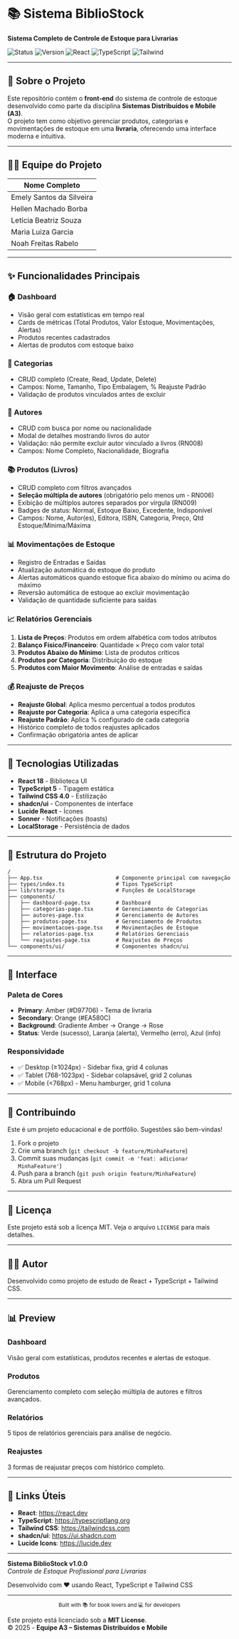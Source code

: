 # 📚 Sistema BiblioStock

**Sistema Completo de Controle de Estoque para Livrarias**

![Status](https://img.shields.io/badge/status-completo-success)
![Version](https://img.shields.io/badge/version-1.0.0-blue)
![React](https://img.shields.io/badge/react-18-blue)
![TypeScript](https://img.shields.io/badge/typescript-5-blue)
![Tailwind](https://img.shields.io/badge/tailwind-4.0-blue)

---

## 🎯 Sobre o Projeto

Este repositório contém o **front-end** do sistema de controle de estoque desenvolvido como parte da disciplina **Sistemas Distribuídos e Mobile (A3)**.  
O projeto tem como objetivo gerenciar produtos, categorias e movimentações de estoque em uma **livraria**, oferecendo uma interface moderna e intuitiva.

---

## 👩‍💻 Equipe do Projeto

| Nome Completo |
|-------------------------------|
| Emely Santos da Silveira      |
| Hellen Machado Borba           |
| Letícia Beatriz Souza          |
| Maria Luiza Garcia             |
| Noah Freitas Rabelo            |

---

## ✨ Funcionalidades Principais

### 🏠 Dashboard
- Visão geral com estatísticas em tempo real
- Cards de métricas (Total Produtos, Valor Estoque, Movimentações, Alertas)
- Produtos recentes cadastrados
- Alertas de produtos com estoque baixo

### 📁 Categorias
- CRUD completo (Create, Read, Update, Delete)
- Campos: Nome, Tamanho, Tipo Embalagem, % Reajuste Padrão
- Validação de produtos vinculados antes de excluir

### 👤 Autores
- CRUD com busca por nome ou nacionalidade
- Modal de detalhes mostrando livros do autor
- Validação: não permite excluir autor vinculado a livros (RN008)
- Campos: Nome Completo, Nacionalidade, Biografia

### 📚 Produtos (Livros)
- CRUD completo com filtros avançados
- **Seleção múltipla de autores** (obrigatório pelo menos um - RN006)
- Exibição de múltiplos autores separados por vírgula (RN009)
- Badges de status: Normal, Estoque Baixo, Excedente, Indisponível
- Campos: Nome, Autor(es), Editora, ISBN, Categoria, Preço, Qtd Estoque/Mínima/Máxima

### 📊 Movimentações de Estoque
- Registro de Entradas e Saídas
- Atualização automática do estoque do produto
- Alertas automáticos quando estoque fica abaixo do mínimo ou acima do máximo
- Reversão automática de estoque ao excluir movimentação
- Validação de quantidade suficiente para saídas

### 📈 Relatórios Gerenciais
1. **Lista de Preços**: Produtos em ordem alfabética com todos atributos
2. **Balanço Físico/Financeiro**: Quantidade × Preço com valor total
3. **Produtos Abaixo do Mínimo**: Lista de produtos críticos
4. **Produtos por Categoria**: Distribuição do estoque
5. **Produtos com Maior Movimento**: Análise de entradas e saídas

### 💰 Reajuste de Preços
- **Reajuste Global**: Aplica mesmo percentual a todos produtos
- **Reajuste por Categoria**: Aplica a uma categoria específica
- **Reajuste Padrão**: Aplica % configurado de cada categoria
- Histórico completo de todos reajustes aplicados
- Confirmação obrigatória antes de aplicar

---

## 🚀 Tecnologias Utilizadas

- **React 18** - Biblioteca UI
- **TypeScript 5** - Tipagem estática
- **Tailwind CSS 4.0** - Estilização
- **shadcn/ui** - Componentes de interface
- **Lucide React** - Ícones
- **Sonner** - Notificações (toasts)
- **LocalStorage** - Persistência de dados

---

## 📂 Estrutura do Projeto

```
/
├── App.tsx                       # Componente principal com navegação
├── types/index.ts                # Tipos TypeScript
├── lib/storage.ts                # Funções de LocalStorage
├── components/
│   ├── dashboard-page.tsx        # Dashboard
│   ├── categorias-page.tsx       # Gerenciamento de Categorias
│   ├── autores-page.tsx          # Gerenciamento de Autores
│   ├── produtos-page.tsx         # Gerenciamento de Produtos
│   ├── movimentacoes-page.tsx    # Movimentações de Estoque
│   ├── relatorios-page.tsx       # Relatórios Gerenciais
│   └── reajustes-page.tsx        # Reajustes de Preços
└── components/ui/                # Componentes shadcn/ui
```

---

## 🎨 Interface

### Paleta de Cores
- **Primary**: Amber (#D97706) - Tema de livraria
- **Secondary**: Orange (#EA580C)
- **Background**: Gradiente Amber → Orange → Rose
- **Status**: Verde (sucesso), Laranja (alerta), Vermelho (erro), Azul (info)

### Responsividade
- ✅ Desktop (≥1024px) - Sidebar fixa, grid 4 colunas
- ✅ Tablet (768-1023px) - Sidebar colapsável, grid 2 colunas
- ✅ Mobile (<768px) - Menu hamburger, grid 1 coluna

---

## 🤝 Contribuindo

Este é um projeto educacional e de portfólio. Sugestões são bem-vindas!

1. Fork o projeto
2. Crie uma branch (`git checkout -b feature/MinhaFeature`)
3. Commit suas mudanças (`git commit -m 'feat: adicionar MinhaFeature'`)
4. Push para a branch (`git push origin feature/MinhaFeature`)
5. Abra um Pull Request

---

## 📄 Licença

Este projeto está sob a licença MIT. Veja o arquivo `LICENSE` para mais detalhes.

---

## 👨‍💻 Autor

Desenvolvido como projeto de estudo de React + TypeScript + Tailwind CSS.

---

## 📊 Preview

### Dashboard
Visão geral com estatísticas, produtos recentes e alertas de estoque.

### Produtos
Gerenciamento completo com seleção múltipla de autores e filtros avançados.

### Relatórios
5 tipos de relatórios gerenciais para análise de negócio.

### Reajustes
3 formas de reajustar preços com histórico completo.

---

## 🔗 Links Úteis

- **React**: https://react.dev
- **TypeScript**: https://typescriptlang.org
- **Tailwind CSS**: https://tailwindcss.com
- **shadcn/ui**: https://ui.shadcn.com
- **Lucide Icons**: https://lucide.dev

---

**Sistema BiblioStock v1.0.0**  
*Controle de Estoque Profissional para Livrarias*

Desenvolvido com ❤️ usando React, TypeScript e Tailwind CSS

---

<p align="center">
  <sub>Built with 📚 for book lovers and 💻 for developers</sub>
</p>



Este projeto está licenciado sob a **MIT License**.  
© 2025 - **Equipe A3 – Sistemas Distribuídos e Mobile**
